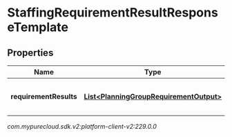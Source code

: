 # StaffingRequirementResultResponseTemplate


## Properties

| Name | Type | Description | Notes |
| ------------ | ------------- | ------------- | ------------- |
| **requirementResults** | [**List&lt;PlanningGroupRequirementOutput&gt;**](PlanningGroupRequirementOutput) | List of staffing requirement results |  |




_com.mypurecloud.sdk.v2:platform-client-v2:229.0.0_
